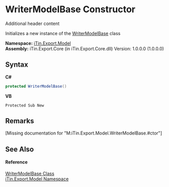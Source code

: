 # WriterModelBase Constructor 
Additional header content 

Initializes a new instance of the <a href="T_iTin_Export_Model_WriterModelBase">WriterModelBase</a> class

**Namespace:**&nbsp;<a href="N_iTin_Export_Model">iTin.Export.Model</a><br />**Assembly:**&nbsp;iTin.Export.Core (in iTin.Export.Core.dll) Version: 1.0.0.0 (1.0.0.0)

## Syntax

**C#**<br />
``` C#
protected WriterModelBase()
```

**VB**<br />
``` VB
Protected Sub New
```


## Remarks
\[Missing <remarks> documentation for "M:iTin.Export.Model.WriterModelBase.#ctor"\]

## See Also


#### Reference
<a href="T_iTin_Export_Model_WriterModelBase">WriterModelBase Class</a><br /><a href="N_iTin_Export_Model">iTin.Export.Model Namespace</a><br />